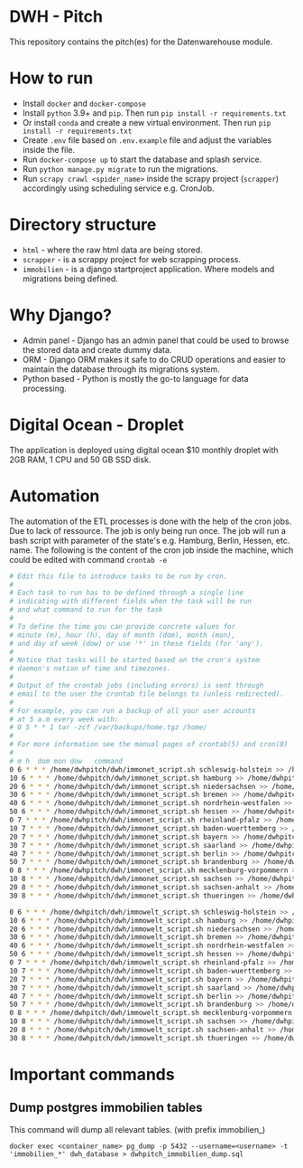 # DWH - Pitch

This repository contains the pitch(es) for the Datenwarehouse module.

# How to run 

- Install ``docker`` and ``docker-compose``
- Install ``python`` 3.9+ and ``pip``. Then run ``pip install -r requirements.txt``
- Or install ``conda`` and create a new virtual environment. Then run ``pip install -r requirements.txt``
- Create ``.env`` file based on ``.env.example`` file and adjust the variables inside the file.
- Run ``docker-compose up`` to start the database and splash service.
- Run ``python manage.py migrate`` to run the migrations.
- Run ``scrapy crawl <spider_name>`` inside the scrapy project (``scrapper``) accordingly using scheduling service e.g. CronJob.

# Directory structure

- ``html`` - where the raw html data are being stored.
- ``scrapper`` - is a scrappy project for web scrapping process.
- ``immobilien`` - is a django startproject application. Where models and migrations being defined.

# Why Django?

- Admin panel - Django has an admin panel that could be used to browse the stored data and create dummy data.
- ORM - Django ORM makes it safe to do CRUD operations and easier to maintain the database through its migrations system.
- Python based - Python is mostly the go-to language for data processing.

# Digital Ocean - Droplet

The application is deployed using digital ocean $10 monthly droplet with 2GB RAM, 1 CPU and 50 GB SSD disk.

# Automation

The automation of the ETL processes is done with the help of the cron jobs. Due to lack of ressource. The job is only being run once. The job will run a bash script with parameter of the state's e.g. Hamburg, Berlin, Hessen, etc. name. The following is the content of the cron job inside the machine, which could be edited with command `crontab -e`

```bash
# Edit this file to introduce tasks to be run by cron.
# 
# Each task to run has to be defined through a single line
# indicating with different fields when the task will be run
# and what command to run for the task
# 
# To define the time you can provide concrete values for
# minute (m), hour (h), day of month (dom), month (mon),
# and day of week (dow) or use '*' in these fields (for 'any').
# 
# Notice that tasks will be started based on the cron's system
# daemon's notion of time and timezones.
# 
# Output of the crontab jobs (including errors) is sent through
# email to the user the crontab file belongs to (unless redirected).
# 
# For example, you can run a backup of all your user accounts
# at 5 a.m every week with:
# 0 5 * * 1 tar -zcf /var/backups/home.tgz /home/
# 
# For more information see the manual pages of crontab(5) and cron(8)
# 
# m h  dom mon dow   command
0 6 * * * /home/dwhpitch/dwh/immonet_script.sh schleswig-holstein >> /home/dwhpitch/dwh/log/immonet-schleswig-holstein.log 2>&1
10 6 * * * /home/dwhpitch/dwh/immonet_script.sh hamburg >> /home/dwhpitch/dwh/log/immonet-hamburg.log 2>&1
20 6 * * * /home/dwhpitch/dwh/immonet_script.sh niedersachsen >> /home/dwhpitch/dwh/log/immonet-niedersachsen.log 2>&1
30 6 * * * /home/dwhpitch/dwh/immonet_script.sh bremen >> /home/dwhpitch/dwh/log/immonet-bremen.log 2>&1
40 6 * * * /home/dwhpitch/dwh/immonet_script.sh nordrhein-westfalen >> /home/dwhpitch/dwh/log/immonet-nordrhein-westfalen.log 2>&1
50 6 * * * /home/dwhpitch/dwh/immonet_script.sh hessen >> /home/dwhpitch/dwh/log/immonet-hessen.log 2>&1
0 7 * * * /home/dwhpitch/dwh/immonet_script.sh rheinland-pfalz >> /home/dwhpitch/dwh/log/immonet-rheinland-pfalz.log 2>&1
10 7 * * * /home/dwhpitch/dwh/immonet_script.sh baden-wuerttemberg >> /home/dwhpitch/dwh/log/immonet-baden-wuerttemberg.log 2>&1
20 7 * * * /home/dwhpitch/dwh/immonet_script.sh bayern >> /home/dwhpitch/dwh/log/immonet-bayern.log 2>&1
30 7 * * * /home/dwhpitch/dwh/immonet_script.sh saarland >> /home/dwhpitch/dwh/log/immonet-saarland.log 2>&1
40 7 * * * /home/dwhpitch/dwh/immonet_script.sh berlin >> /home/dwhpitch/dwh/log/immonet-berlin.log 2>&1
50 7 * * * /home/dwhpitch/dwh/immonet_script.sh brandenburg >> /home/dwhpitch/dwh/log/immonet-brandenburg.log 2>&1
0 8 * * * /home/dwhpitch/dwh/immonet_script.sh mecklenburg-vorpommern >> /home/dwhpitch/dwh/log/immonet-mecklenburg-vorpommern.log 2>&1
10 8 * * * /home/dwhpitch/dwh/immonet_script.sh sachsen >> /home/dwhpitch/dwh/log/immonet-sachsen.log 2>&1
20 8 * * * /home/dwhpitch/dwh/immonet_script.sh sachsen-anhalt >> /home/dwhpitch/dwh/log/immonet-sachsen-anhalt.log 2>&1
30 8 * * * /home/dwhpitch/dwh/immonet_script.sh thueringen >> /home/dwhpitch/dwh/log/immonet-thueringen.log 2>&1

0 6 * * * /home/dwhpitch/dwh/immowelt_script.sh schleswig-holstein >> /home/dwhpitch/dwh/log/immowelt-schleswig-holstein.log 2>&1
10 6 * * * /home/dwhpitch/dwh/immowelt_script.sh hamburg >> /home/dwhpitch/dwh/log/immowelt-hamburg.log 2>&1
20 6 * * * /home/dwhpitch/dwh/immowelt_script.sh niedersachsen >> /home/dwhpitch/dwh/log/immowelt-niedersachsen.log 2>&1
30 6 * * * /home/dwhpitch/dwh/immowelt_script.sh bremen >> /home/dwhpitch/dwh/log/immowelt-bremen.log 2>&1
40 6 * * * /home/dwhpitch/dwh/immowelt_script.sh nordrhein-westfalen >> /home/dwhpitch/dwh/log/immowelt-nordrhein-westfalen.log 2>&1
50 6 * * * /home/dwhpitch/dwh/immowelt_script.sh hessen >> /home/dwhpitch/dwh/log/immowelt-hessen.log 2>&1
0 7 * * * /home/dwhpitch/dwh/immowelt_script.sh rheinland-pfalz >> /home/dwhpitch/dwh/log/immowelt-rheinland-pfalz.log 2>&1
10 7 * * * /home/dwhpitch/dwh/immowelt_script.sh baden-wuerttemberg >> /home/dwhpitch/dwh/log/immowelt-baden-wuerttemberg.log 2>&1
20 7 * * * /home/dwhpitch/dwh/immowelt_script.sh bayern >> /home/dwhpitch/dwh/log/immowelt-bayern.log 2>&1
30 7 * * * /home/dwhpitch/dwh/immowelt_script.sh saarland >> /home/dwhpitch/dwh/log/immowelt-saarland.log 2>&1
40 7 * * * /home/dwhpitch/dwh/immowelt_script.sh berlin >> /home/dwhpitch/dwh/log/immowelt-berlin.log 2>&1
50 7 * * * /home/dwhpitch/dwh/immowelt_script.sh brandenburg >> /home/dwhpitch/dwh/log/immowelt-brandenburg.log 2>&1
0 8 * * * /home/dwhpitch/dwh/immowelt_script.sh mecklenburg-vorpommern >> /home/dwhpitch/dwh/log/immowelt-mecklenburg-vorpommern.log 2>&1
10 8 * * * /home/dwhpitch/dwh/immowelt_script.sh sachsen >> /home/dwhpitch/dwh/log/immowelt-sachsen.log 2>&1
20 8 * * * /home/dwhpitch/dwh/immowelt_script.sh sachsen-anhalt >> /home/dwhpitch/dwh/log/immowelt-sachsen-anhalt.log 2>&1
30 8 * * * /home/dwhpitch/dwh/immowelt_script.sh thueringen >> /home/dwhpitch/dwh/log/immowelt-thueringen.log 2>&1
```

# Important commands

## Dump postgres immobilien tables

This command will dump all relevant tables. (with prefix immobilien_)

``docker exec <container_name> pg_dump -p 5432 --username=<username> -t 'immobilien_*' dwh_database > dwhpitch_immobilien_dump.sql``